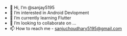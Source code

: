 - 👋 Hi, I’m @sanjay5195
- 👀 I’m interested in Android Devlopment
- 🌱 I’m currently learning Flutter
- 💞️ I’m looking to collaborate on ...
- 📫 How to reach me - sanjuchoudhary5195@gmail.com

<!---
sanjay5195/sanjay5195 is a ✨ special ✨ repository because its `README.md` (this file) appears on your GitHub profile.
You can click the Preview link to take a look at your changes.
--->
